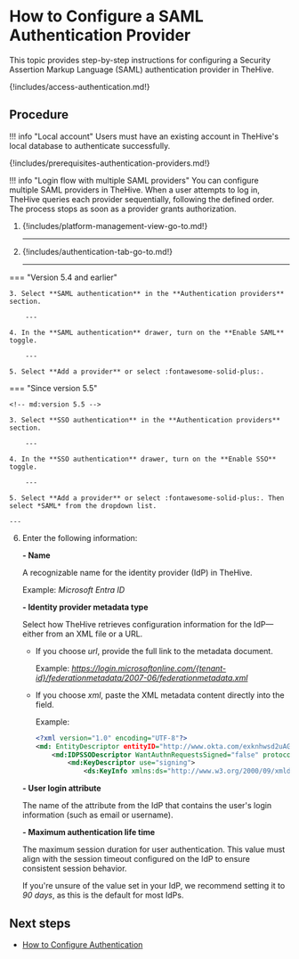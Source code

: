 # How to Configure a SAML Authentication Provider

<!-- md:license Platinum -->

This topic provides step-by-step instructions for configuring a Security Assertion Markup Language (SAML) authentication provider in TheHive.

{!includes/access-authentication.md!}

<h2>Procedure</h2>

!!! info "Local account"
    Users must have an existing account in TheHive's local database to authenticate successfully.

{!includes/prerequisites-authentication-providers.md!}

!!! info "Login flow with multiple SAML providers"
    You can configure multiple SAML providers in TheHive. When a user attempts to log in, TheHive queries each provider sequentially, following the defined order. The process stops as soon as a provider grants authorization.

1. {!includes/platform-management-view-go-to.md!}

    ---

2. {!includes/authentication-tab-go-to.md!}

    ---

=== "Version 5.4 and earlier"

    3. Select **SAML authentication** in the **Authentication providers** section.

        ---

    4. In the **SAML authentication** drawer, turn on the **Enable SAML** toggle.

        ---

    5. Select **Add a provider** or select :fontawesome-solid-plus:.

=== "Since version 5.5"

    <!-- md:version 5.5 -->

    3. Select **SSO authentication** in the **Authentication providers** section.

        ---

    4. In the **SSO authentication** drawer, turn on the **Enable SSO** toggle.

        ---

    5. Select **Add a provider** or select :fontawesome-solid-plus:. Then select *SAML* from the dropdown list.

    ---

6. Enter the following information:

    **- Name**

    A recognizable name for the identity provider (IdP) in TheHive.

    Example: *Microsoft Entra ID*

    **- Identity provider metadata type**

    Select how TheHive retrieves configuration information for the IdP—either from an XML file or a URL.

    * If you choose *url*, provide the full link to the metadata document.
    
        Example: *https://login.microsoftonline.com/{tenant-id}/federationmetadata/2007-06/federationmetadata.xml*

    * If you choose *xml*, paste the XML metadata content directly into the field.
    
        Example: 

        ``` xml
        <?xml version="1.0" encoding="UTF-8"?>
        <md: EntityDescriptor entityID="http://www.okta.com/exknhwsd2uAGUSK66696"               xmlns="urn:oasis:names:tc:SAML:2.0:metadata">
            <md:IDPSSODescriptor WantAuthnRequestsSigned="false" protocolSupportEnumeration="urn:oasis:names:tc:SAML:2.0:protocol">
                <md:KeyDescriptor use="signing">
                    <ds:KeyInfo xmlns:ds="http://www.w3.org/2000/09/xmldsig#">
        ```

    **- User login attribute**

    The name of the attribute from the IdP that contains the user's login information (such as email or username).

    **- Maximum authentication life time**

    The maximum session duration for user authentication. This value must align with the session timeout configured on the IdP to ensure consistent session behavior.

    If you're unsure of the value set in your IdP, we recommend setting it to *90 days*, as this is the default for most IdPs.

<h2>Next steps</h2>

* [How to Configure Authentication](configure-authentication.md)